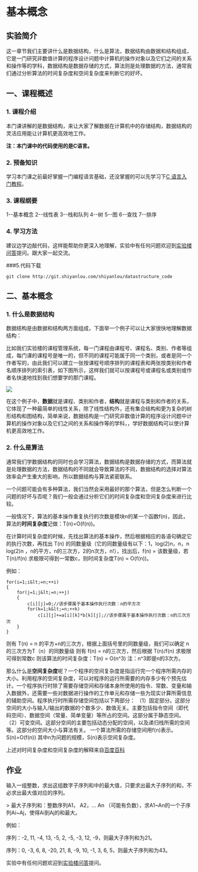 # 基本概念


## 实验简介

这一章节我们主要讲什么是数据结构，什么是算法，数据结构由数据和结构组成，它是一门研究非数值计算的程序设计问题中计算机的操作对象以及它们之间的关系和操作等的学科，数据结构是数据存储的方式，算法则是处理数据的方法，通常我们通过分析算法的时间复杂度和空间复杂度来判断它的好坏。

## 一、课程概述

### 1. 课程介绍

本门课讲解的是数据结构，来让大家了解数据在计算机中的存储结构，数据结构的灵活应用能让计算机更高效地工作。

**注：本门课中的代码使用的是C语言。**

### 2. 预备知识

学习本门课之前最好掌握一门编程语言基础，还没掌握的可以先学习下[C 语言入门教程](http://www.shiyanlou.com/courses/57)。

### 3. 课程纲要

1--基本概念
2--线性表
3--栈和队列
4--树
5--图
6--查找
7--排序

### 4. 学习方法

建议边学边敲代码，这样能帮助你更深入地理解，实验中有任何问题欢迎到[实验楼问答](http://www.shiyanlou.com/questions)提问。跟大家一起交流。

###5.代码下载
```
git clone http://git.shiyanlou.com/shiyanlou/datastructure_code
```



## 二、基本概念

### 1. 什么是数据结构

数据结构是由数据和结构两方面组成，下面举一个例子可以让大家很快地理解数据结构：
 
比如我们实验楼的课程管理系统，每一门课程由课程号、课程名、类别、作者等组成，每门课的课程号是唯一的，但不同的课程可能属于同一个类别，或者是同一个作者写的，由此我们可以建立一张按课程号顺序排列的课程表和两张按类别和作者名顺序排列的索引表，如下图所示，这样我们就可以按课程号或课程名或类别或作者名快速地找到我们想要学的那门课程。

![](https://dn-anything-about-doc.qbox.me/sjjg/1.png)

在这个例子中，**数据**就是课程、类别和作者，**结构**就是课程与类别和作者的关系，它体现了一种最简单的线性关系，除了线性结构外，还有集合结构和更为复杂的树形结构和图结构，简单来说，数据结构是一门研究非数值计算的程序设计问题中计算机的操作对象以及它们之间的关系和操作等的学科，，学好数据结构可以使计算机更高效地工作。

### 2. 什么是算法

通常我们学数据结构的同时也会学习算法，数据结构是数据存储的方式，而算法就是处理数据的方法，数据结构的不同就会导致算法的不同，数据结构的选择对算法效率会产生重大的影响，所以数据结构与算法紧密联系。

一个问题可能会有多种算法，我们当然会采用最好的那个算法，但是怎么判断一个问题的好坏与否呢？我们一般会通过分析它们的时间复杂度和空间复杂度来进行比较。

一般情况下，算法的基本操作重复执行的次数是模块n的某一个函数f(n)，因此，算法的**时间复杂度**记做：T(n)=O(f(n))。

在计算时间复杂度的时候，先找出算法的基本操作，然后根据相应的各语句确定它的执行次数，再找出 T(n) 的同数量级（它的同数量级有以下：1，log(2)n，n，n log(2)n ，n的平方，n的三次方，2的n次方，n!），找出后，f(n) = 该数量级，若 T(n)/f(n) 求极限可得到一常数c，则时间复杂度T(n) = O(f(n))。

例如：
```
for(i=1;i&lt;=n;++i)
{
    for(j=1;j&lt;=n;++j)
    {
        c[i][j]=0;//该步骤属于基本操作执行次数：n的平方次
        for(k=1;k&lt;=n;++k)
            c[i][j]+=a[i][k]*b[k][j];//该步骤属于基本操作执行次数：n的三次方次
    }
}
```

则有 T(n) = n 的平方+n的三次方，根据上面括号里的同数量级，我们可以确定 n的三次方为T（n）的同数量级
则有 f(n) = n的三次方，然后根据 T(n)/f(n) 求极限可得到常数c
则该算法的时间复杂度：T(n) = O(n^3) 注：n^3即是n的3次方。

那么什么是**空间复杂度**呢？一个程序的空间复杂度是指运行完一个程序所需内存的大小。利用程序的空间复杂度，可以对程序的运行所需要的内存多少有个预先估计。一个程序执行时除了需要存储空间和存储本身所使用的指令、常数、变量和输入数据外，还需要一些对数据进行操作的工作单元和存储一些为现实计算所需信息的辅助空间。程序执行时所需存储空间包括以下两部分：
（1）固定部分。这部分空间的大小与输入/输出的数据的个数多少、数值无关。主要包括指令空间（即代码空间）、数据空间（常量、简单变量）等所占的空间。这部分属于静态空间。
（2）可变空间。这部分空间的主要包括动态分配的空间，以及递归栈所需的空间等。这部分的空间大小与算法有关。
一个算法所需的存储空间用f(n)表示。
S(n)=O(f(n))
其中n为问题的规模，S(n)表示空间复杂度。

上述对时间复杂度和空间复杂度的解释来自[百度百科](http://baike.baidu.com/view/104946.htm?fr=aladdin)



## 作业

输入一组整数，求出这组数字子序列和中的最大值，只要求出最大子序列的和，不必求出最大值对应的序列。

&gt; 最大子序列和：整数序列A1， A2，... An （可能有负数），求A1~An的一个子序列Ai~Aj，使得Ai到Aj的和最大。

例如：

序列：-2, 11, -4, 13, -5, 2, -5, -3, 12, -9，则最大子序列和为21。

序列：0, -3, 6, 8, -20, 21, 8, -9, 10, -1, 3, 6, 5，则最大子序列和为43。



实验中有任何问题欢迎到[实验楼问答](http://www.shiyanlou.com/questions)提问。


